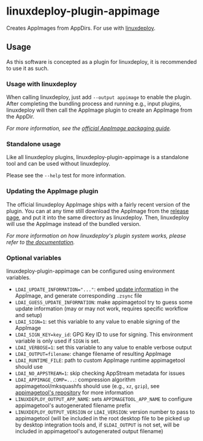 # linuxdeploy-plugin-appimage

Creates AppImages from AppDirs. For use with [linuxdeploy](https://github.com/TheAssassin/linuxdeploy).


## Usage

As this software is concepted as a plugin for linuxdeploy, it is recommended to use it as such.


### Usage with linuxdeploy

When calling linuxdeploy, just add `--output appimage` to enable the plugin. After completing the bundling process and running e.g., input plugins, linuxdeploy will then call the AppImage plugin to create an AppImage from the AppDir.

*For more information, see the [official AppImage packaging guide](https://docs.appimage.org/packaging-guide/native-binaries.html).*


### Standalone usage

Like all linuxdeploy plugins, linuxdeploy-plugin-appimage is a standalone tool and can be used without linuxdeploy.

Please see the `--help` test for more information.


### Updating the AppImage plugin

The official linuxdeploy AppImage ships with a fairly recent version of the plugin. You can at any time still download the AppImage from the [release page](https://github.com/linuxdeploy/linuxdeploy-plugin-appimage/releases/), and put it into the same directory as linuxdeploy. Then, linuxdeploy will use the AppImage instead of the bundled version.

*For more information on how linuxdeploy's plugin system works, please refer to [the documentation](https://docs.appimage.org/packaging-guide/linuxdeploy-user-guide.html#plugin-system).*


### Optional variables

linuxdeploy-plugin-appimage can be configured using environment variables.

- `LDAI_UPDATE_INFORMATION="..."`: embed [update information](https://github.com/AppImage/AppImageSpec/blob/master/draft.md#update-information) in the AppImage, and generate corresponding `.zsync` file
- `LDAI_GUESS_UPDATE_INFORMATION`: make appimagetool try to guess some update information (may or may not work, requires specific workflow and setup)
- `LDAI_SIGN=1`: set this variable to any value to enable signing of the AppImage
- `LDAI_SIGN_KEY=key_id`: GPG Key ID to use for signing. This environment variable is only used if `SIGN` is set.
- `LDAI_VERBOSE=1`: set this variable to any value to enable verbose output
- `LDAI_OUTPUT=filename`: change filename of resulting AppImage
- `LDAI_RUNTIME_FILE`: path to custom AppImage runtime appimagetool should use
- `LDAI_NO_APPSTREAM=1`: skip checking AppStream metadata for issues
- `LDAI_APPIMAGE_COMP=...`: compression algorithm appimagetool/mksquashfs should use (e.g., `xz`, `gzip`), see [appimagetool's repository](https://github.com/AppImage/AppImageKit/) for more information
- `LINUXDEPLOY_OUTPUT_APP_NAME`: sets `APPIMAGETOOL_APP_NAME` to configure appimagetool's autogenerated filename prefix
- `LINUXDEPLOY_OUTPUT_VERSION` or `LDAI_VERSION`: version number to pass to appimagetool (will be included in the root desktop file to be picked up by desktop integration tools and, if `$LDAI_OUTPUT` is not set, will be included in appimagetool's autogenerated output filename)
